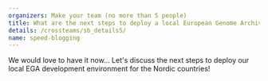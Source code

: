 ```yaml
---
organizers: Make your team (no more than 5 people)
title: What are the next steps to deploy a local European Genome Archive (EGA) development environment for the Nordic countries?
details: /crossteams/sb_details5/
name: speed-blogging
---
```


We would love to have it now... Let's discuss the next steps to deploy our local EGA development environment for the Nordic countries! 



